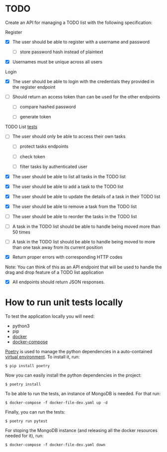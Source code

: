 # TODO

Create an API for managing a TODO list with the following specification:

Register

- [x] The user should be able to register with a username and password

    - [ ] store password hash instead of plaintext

- [x] Usernames must be unique across all users

Login

- [x] The user should be able to login with the credentials they provided in the register endpoint

- [ ] Should return an access token than can be used for the other endpoints
   
    - [ ] compare hashed password
   
    - [ ] generate token

TODO List [tests](./todolist/tests/test_todolist.py)

- [ ] The user should only be able to access their own tasks

    - [ ] protect tasks endpoints

    - [ ] check token

    - [ ] filter tasks by authenticated user

- [x] The user should be able to list all tasks in the TODO list

- [x] The user should be able to add a task to the TODO list

- [x] The user should be able to update the details of a task in their TODO list

- [X] The user should be able to remove a task from the TODO list

- [ ] The user should be able to reorder the tasks in the TODO list

- [ ] A task in the TODO list should be able to handle being moved more than 50 times

- [ ] A task in the TODO list should be able to handle being moved to more than one task away from its current position


- [x] Return proper errors with corresponding HTTP codes

Note: You can think of this as an API endpoint that will be used to handle the drag and drop feature of a TODO list application

- [x] All endpoints should return JSON responses.

# How to run unit tests locally

To test the application locally you will need:
- python3
- pip
- [docker](https://docs.docker.com/engine/install/)
- [docker-compose](https://docs.docker.com/compose/install/)

[Poetry](https://python-poetry.org/docs/) is used to manage the python dependencies in a auto-contained [virtual environment](https://docs.python.org/3/tutorial/venv.html).
To install it, run:
```
$ pip install poetry
```

Now you can easily install the python dependencies in the project:
```
$ poetry install
```

To be able to run the tests, an instance of MongoDB is needed. For that run:
```
$ docker-compose -f docker-file-dev.yaml up -d
```

Finally, you can run the tests:
```
$ poetry run pytest
```

For stoping the MongoDB instance (and releasing all the docker resources needed for it), run:
```
$ docker-compose -f docker-file-dev.yaml down
```

